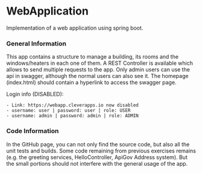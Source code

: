 # WebApplication
Implementation of a web application using spring boot.

### General Information

This app contains a structure to manage a building, its rooms and the windows/heaters in each one of them.
A REST Controller is available which allows to send multiple requests to the app.
Only admin users can use the api in swagger, although the normal users can also see it.
The homepage (index.html) should contain a hyperlink to access the swagger page.


Login info (DISABLED):
~~~
- Link: https://webapp.cleverapps.io now disabled
- username: user | password: user | role: USER
- username: admin | password: admin | role: ADMIN
~~~
### Code Information

In the GitHub page, you can not only find the source code, but also all the unit tests and builds.
Some code remaining from previous exercises remains (e.g. the greeting services, HelloController, ApiGov Address system).
But the small portions should not interfere with the general usage of the app.
